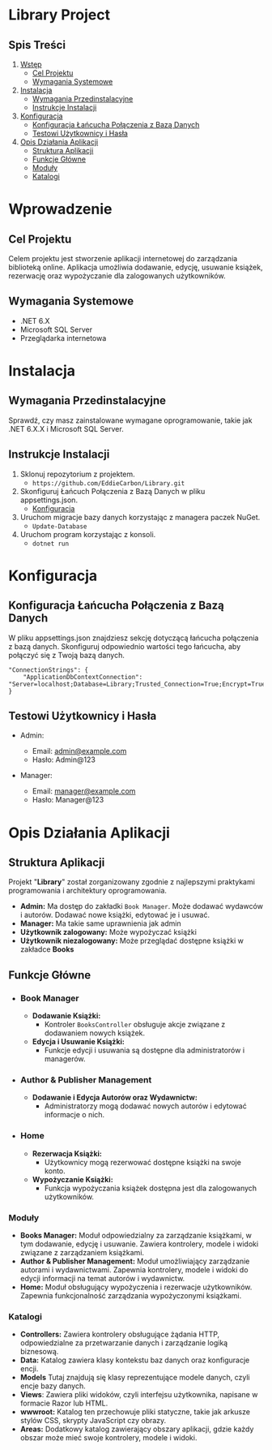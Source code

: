 # Library Project

## Spis Treści

1. [Wstęp](#wprowadzenie)
    - [Cel Projektu](#cel-projektu)
    - [Wymagania Systemowe](#wymagania-systemowe)
2. [Instalacja](#instalacja)
    - [Wymagania Przedinstalacyjne](#wymagania-przedinstalacyjne)
    - [Instrukcje Instalacji](#instrukcje-instalacji)
3. [Konfiguracja](#konfiguracja)
    - [Konfiguracja Łańcucha Połączenia z Bazą Danych](#konfiguracja-łańcucha-połączenia-z-bazą-danych)
    - [Testowi Użytkownicy i Hasła](#testowi-użytkownicy-i-hasła)
4. [Opis Działania Aplikacji](#opis-działania-aplikacji)
    - [Struktura Aplikacji](#struktura-aplikacji)
    - [Funkcje Główne](#funkcje-główne)
    - [Moduły](#moduły)
    - [Katalogi](#katalogi)

# Wprowadzenie
## Cel Projektu
Celem projektu jest stworzenie aplikacji internetowej do zarządzania biblioteką online. 
Aplikacja umożliwia dodawanie, edycję, usuwanie książek, rezerwację oraz wypożyczanie dla zalogowanych użytkowników.

## Wymagania Systemowe
  - .NET 6.X
  - Microsoft SQL Server
  - Przeglądarka internetowa


# Instalacja
## Wymagania Przedinstalacyjne
Sprawdź, czy masz zainstalowane wymagane oprogramowanie, takie jak .NET 6.X.X i Microsoft SQL Server.

## Instrukcje Instalacji
1. Sklonuj repozytorium z projektem.
   - `https://github.com/EddieCarbon/Library.git`
2. Skonfiguruj Łańcuch Połączenia z Bazą Danych w pliku appsettings.json.
   - [Konfiguracja](#konfiguracja)
3. Uruchom migracje bazy danych korzystając z managera paczek NuGet.
   - `Update-Database`
4. Uruchom program korzystając z konsoli.
   - `dotnet run` 


# Konfiguracja
## Konfiguracja Łańcucha Połączenia z Bazą Danych
W pliku appsettings.json znajdziesz sekcję dotyczącą łańcucha połączenia z bazą danych. Skonfiguruj odpowiednio wartości tego łańcucha, aby połączyć się z Twoją bazą danych.

    "ConnectionStrings": {
        "ApplicationDbContextConnection": "Server=localhost;Database=Library;Trusted_Connection=True;Encrypt=True;TrustServerCertificate=True"
    }

## Testowi Użytkownicy i Hasła
- Admin:
    - Email: admin@example.com
    - Hasło: Admin@123

- Manager:
    - Email: manager@example.com
    - Hasło: Manager@123

# Opis Działania Aplikacji

## Struktura Aplikacji
Projekt "**Library**" został zorganizowany zgodnie z najlepszymi praktykami programowania i architektury oprogramowania. 
- **Admin:** Ma dostęp do zakładki `Book Manager`. Może dodawać wydawców i autorów. Dodawać nowe książki, edytować je i usuwać.
- **Manager:** Ma takie same uprawnienia jak admin
- **Użytkownik zalogowany:** Może wypożyczać książki
- **Użytkownik niezalogowany:** Może przeglądać dostępne książki w zakładce **Books**

    
## Funkcje Główne
- ### Book Manager
    - **Dodawanie Książki:**
        - Kontroler `BooksController` obsługuje akcje związane z dodawaniem nowych książek.
    - **Edycja i Usuwanie Książki:**
        - Funkcje edycji i usuwania są dostępne dla administratorów i managerów.
- ### Author & Publisher Management
    - **Dodawanie i Edycja Autorów oraz Wydawnictw:**
        - Administratorzy mogą dodawać nowych autorów i edytować informacje o nich.
- ### Home
    - **Rezerwacja Książki:**
        - Użytkownicy mogą rezerwować dostępne książki na swoje konto.
    - **Wypożyczanie Książki:**
        - Funkcja wypożyczania książek dostępna jest dla zalogowanych użytkowników.

### Moduły
- **Books Manager:** Moduł odpowiedzialny za zarządzanie książkami, w tym dodawanie, edycję i usuwanie. Zawiera kontrolery, modele i widoki związane z zarządzaniem książkami.
- **Author & Publisher Management:** Moduł umożliwiający zarządzanie autorami i wydawnictwami. Zapewnia kontrolery, modele i widoki do edycji informacji na temat autorów i wydawnictw. 
- **Home:** Moduł obsługujący wypożyczenia i rezerwacje użytkowników. Zapewnia funkcjonalność zarządzania wypożyczonymi książkami.

### Katalogi
- **Controllers:** Zawiera kontrolery obsługujące żądania HTTP, odpowiedzialne za przetwarzanie danych i zarządzanie logiką biznesową.
- **Data:** Katalog zawiera klasy kontekstu baz danych oraz konfiguracje encji.
- **Models** Tutaj znajdują się klasy reprezentujące modele danych, czyli encje bazy danych.
- **Views**: Zawiera pliki widoków, czyli interfejsu użytkownika, napisane w formacie Razor lub HTML.
- **wwwroot:** Katalog ten przechowuje pliki statyczne, takie jak arkusze stylów CSS, skrypty JavaScript czy obrazy.
- **Areas:** Dodatkowy katalog zawierający obszary aplikacji, gdzie każdy obszar może mieć swoje kontrolery, modele i widoki.

 

